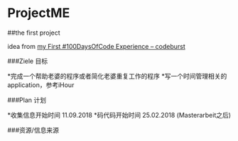 # ProjectME

##the first project 

idea from [my First #100DaysOfCode Experience – codeburst](https://codeburst.io/my-first-100daysofcode-experience-79ff19c5c5b7)

###Ziele 目标

*完成一个帮助老婆的程序或者简化老婆重复工作的程序
*写一个时间管理相关的application，参考iHour

###Plan 计划

*收集信息开始时间 11.09.2018
*码代码开始时间 25.02.2018 (Masterarbeit之后)

###资源/信息来源

